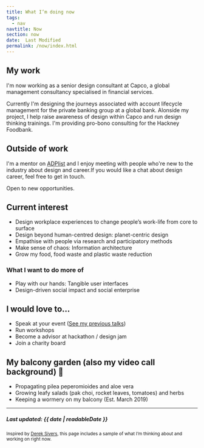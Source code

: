 ```yaml
---
title: What I’m doing now
tags:
  - nav
navtitle: Now
section: now
date:  Last Modified
permalink: /now/index.html
---
```


## My work
I'm now working as a senior design consultant at Capco, a global management consultancy specialised in financial services. 

Currently I'm designing the journeys associated with account lifecycle management for the private banking group at a global bank. Alonside my project, I help raise awareness of design within Capco and run design thinking trainings. I'm providing pro-bono consulting for the Hackney Foodbank.


## Outside of work
[comment]: # (Outside work, I'm a UX mentor on Springboard and I enjoy meeting with my mentees 1-on-1 each week to provide technical guidance, career advice, and accountability.)

I'm a mentor on <a href="https://adplist.org/mentors/christie-lau" target="_blank">ADPlist</a> and I enjoy meeting with people who're new to the industry about design and career.If you would like a chat about design career, feel free to get in touch. 

Open to new opportunities.

## Current interest
* Design workplace experiences to change people’s work-life from core to surface
* Design beyond human-centred design: planet-centric design
* Empathise with people via research and participatory methods
* Make sense of chaos: Information architecture
* Grow my food, food waste and plastic waste reduction

### What I want to do more of
* Play with our hands: Tangible user interfaces
* Design-driven social impact and social enterprise 

## I would love to...
* Speak at your event ([See my previous talks](/talks-and-workshops))
* Run workshops
* Become a advisor at hackathon / design jam
* Join a charity board


## My balcony garden (also my video call background) <span>&#x1f33f;</span>
+ Propagating pilea peperomioides and aloe vera
+ Growing leafy salads (pak choi, rocket leaves, tomatoes) and herbs
+ Keeping a wormery on my balcony (Est. March 2019)

<hr>

##### Last updated: <time datetime="{{ date | machineDate }}">{{ date | readableDate }}</time>

<small> Inspired by <a href="https://sivers.org/nowff" target="_blank">Derek Sivers</a>, this page includes a sample of what I’m thinking about and working on right now. </small>